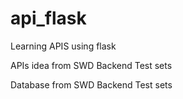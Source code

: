 # api_flask
Learning APIS using flask 

APIs idea from SWD Backend Test sets 

Database from SWD Backend Test sets
